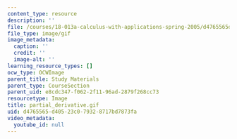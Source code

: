 ```yaml
---
content_type: resource
description: ''
file: /courses/18-013a-calculus-with-applications-spring-2005/d4765565d40523c079328717bd7873fa_partial_derivative.gif
file_type: image/gif
image_metadata:
  caption: ''
  credit: ''
  image-alt: ''
learning_resource_types: []
ocw_type: OCWImage
parent_title: Study Materials
parent_type: CourseSection
parent_uid: e8cdc347-f062-2f11-96ad-2879f268cc73
resourcetype: Image
title: partial_derivative.gif
uid: d4765565-d405-23c0-7932-8717bd7873fa
video_metadata:
  youtube_id: null
---
```

